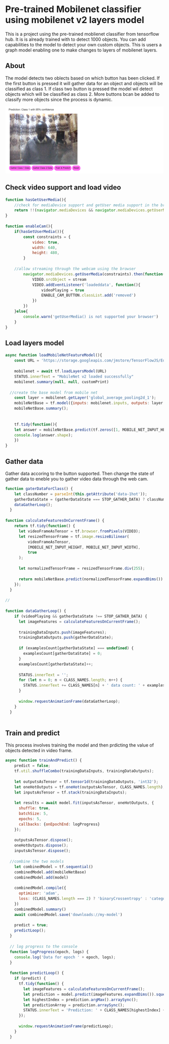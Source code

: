 # Pre-trained Mobilenet classifier using mobilenet v2 layers model
This is a project using the pre-trained moblienet classifier from tensorflow hub. It is is already trained with to detect 1000 objects. You can add capabilities to the model to detect your own custom objects. This is  users a graph model enabling one to make changes to layers of mobilenet layers.

## About
The model detects two oblects based on which button has been clicked. If the first button is pressed it will gather data for an object and objects will be classified as class 1. If class two button is pressed the model wil detect objects which will be classified as class 2. 
More buttons bcan be added to classify more objects since the process is dynamic.

!["class 1"](./assets/class%201.png)

## Check video support and load video
```js
function hasGetUserMedia(){
    //check for mediaDevice support and getUser media support in the browser
    return !!(navigator.mediaDevices && navigator.mediaDevices.getUserMedia)
}

function enableCam(){
    if(hasGetUserMedia()){
        const constraints = {
            video: true,
            width: 640,
            height: 480,
        }

    //allow streaming through the webcam using the browser
        navigator.mediaDevices.getUserMedia(constraints).then(function(stream){
            VIDEO.srcObject = stream
            VIDEO.addEventListener('loadeddata', function(){
                videoPlaying = true
                ENABLE_CAM_BUTTON.classList.add('removed')
            })
        })
    }else{
        console.warn('getUserMedia() is not supported your browser')
    }
}

```
## Load layers model
```js
async function loadMobileNetFeatureModel(){
    const URL = 'https://storage.googleapis.com/jmstore/TensorFlowJS/EdX/SavedModels/mobilenet-v2/model.json';

    mobilenet = await tf.loadLayersModel(URL)
    STATUS.innerText = "MobileNet v2 loaded successfully"
    mobilenet.summary(null, null, customPrint)

  //create the base model from mobile net
    const layer = mobilenet.getLayer('global_average_pooling2d_1');
    mobileNetBase = tf.model({inputs: mobilenet.inputs, outputs: layer.output}); 
    mobileNetBase.summary();
  

    tf.tidy(function(){
    let answer = mobileNetBase.predict(tf.zeros([1, MOBILE_NET_INPUT_HEIGHT, MOBILE_NET_INPUT_WIDTH, 3]));
    console.log(answer.shape);
    })
}
```
## Gather data 
Gather data accoring to the button supported. Then change the state of gather data to eneble you to gather video data through the web cam.
```js
function gaterDataForClass() {
    let classNumber = parseInt(this.getAttribute('data-1hot'));
    gatherDataState = (gatherDataState === STOP_GATHER_DATA) ? classNumber : STOP_GATHER_DATA;
    dataGatherLoop();
  }

function calculateFeaturesOnCurrentFrame() {
    return tf.tidy(function() {
      let videoFrameAsTensor = tf.browser.fromPixels(VIDEO);
      let resizedTensorFrame = tf.image.resizeBilinear(
          videoFrameAsTensor, 
          [MOBILE_NET_INPUT_HEIGHT, MOBILE_NET_INPUT_WIDTH],
          true
      );
  
      let normalizedTensorFrame = resizedTensorFrame.div(255);
  
      return mobileNetBase.predict(normalizedTensorFrame.expandDims()).squeeze();
    });
  }

// 

function dataGatherLoop() {
    if (videoPlaying && gatherDataState !== STOP_GATHER_DATA) {
      let imageFeatures = calculateFeaturesOnCurrentFrame();
  
      trainingDataInputs.push(imageFeatures);
      trainingDataOutputs.push(gatherDataState);
      
      if (examplesCount[gatherDataState] === undefined) {
        examplesCount[gatherDataState] = 0;
      }
      examplesCount[gatherDataState]++;
  
      STATUS.innerText = '';
      for (let n = 0; n < CLASS_NAMES.length; n++) {
        STATUS.innerText += CLASS_NAMES[n] + ' data count: ' + examplesCount[n] + '. ';
      }
  
      window.requestAnimationFrame(dataGatherLoop);
    }
  }
  

```

## Train and predict
This process involves training the model and then prdicting the value of objects detected in video frame. 
```js
async function trainAndPredict() {
    predict = false;
    tf.util.shuffleCombo(trainingDataInputs, trainingDataOutputs);
  
    let outputsAsTensor = tf.tensor1d(trainingDataOutputs, 'int32');
    let oneHotOutputs = tf.oneHot(outputsAsTensor, CLASS_NAMES.length);
    let inputsAsTensor = tf.stack(trainingDataInputs);
    
    let results = await model.fit(inputsAsTensor, oneHotOutputs, {
      shuffle: true,
      batchSize: 5,
      epochs: 5,
      callbacks: {onEpochEnd: logProgress}
    });
    
    outputsAsTensor.dispose();
    oneHotOutputs.dispose();
    inputsAsTensor.dispose();

  //combine the two models
    let combinedModel = tf.sequential()
    combinedModel.add(mobileNetBase)
    combinedModel.add(model)

    combinedModel.compile({
      optimizer: 'adam',
      loss: (CLASS_NAMES.length === 2) ? 'binaryCrossentropy' : 'categoricalCrossentropy'
    })
    combinedModel.summary()
    await combinedModel.save('downloads://my-model')
    
    predict = true;
    predictLoop();
  }
  
  // log progress to the console
  function logProgress(epoch, logs) {
    console.log('Data for epoch ' + epoch, logs);
  }
  
  function predictLoop() {
    if (predict) {
      tf.tidy(function() {
        let imageFeatures = calculateFeaturesOnCurrentFrame();
        let prediction = model.predict(imageFeatures.expandDims()).squeeze();
        let highestIndex = prediction.argMax().arraySync();
        let predictionArray = prediction.arraySync();
        STATUS.innerText = 'Prediction: ' + CLASS_NAMES[highestIndex] + ' with ' + Math.floor(predictionArray[highestIndex] * 100) + '% confidence';
      });
  
      window.requestAnimationFrame(predictLoop);
    }
  }
   
```
